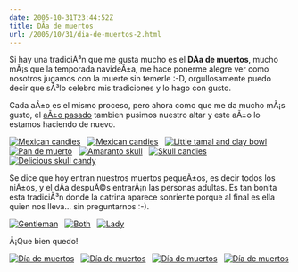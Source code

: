 ```yaml
---
date: 2005-10-31T23:44:52Z
title: DÃ­a de muertos
url: /2005/10/31/dia-de-muertos-2.html
---
```


<p>Si hay una tradiciÃ³n que me gusta mucho es el <strong>DÃ­a de muertos</strong>, mucho mÃ¡s que la temporada navideÃ±a, me hace ponerme alegre ver como nosotros jugamos con la muerte sin temerle :-D, orgullosamente puedo decir que sÃ³lo celebro mis tradiciones y lo hago con gusto.</p>
<p>Cada aÃ±o es el mismo proceso, pero ahora como que me da mucho mÃ¡s gusto, el <a href="http://mario.monouml.org/index.php/2004/11/02/dia-de-muertos/">aÃ±o pasado</a> tambien pusimos nuestro altar y este aÃ±o lo estamos haciendo de nuevo. </p>
<p><a href="http://static.flickr.com/33/58355722_12df35533d_o.jpg"><img src="http://static.flickr.com/33/58355722_12df35533d_t.jpg" alt="Mexican candies" /></a>&nbsp;&nbsp;&nbsp;<a href="http://static.flickr.com/32/58359934_43cab8c9ce_o.jpg"><img src="http://static.flickr.com/32/58359934_43cab8c9ce_t.jpg" alt="Mexican candies" /></a>&nbsp;&nbsp;&nbsp;<a href="http://static.flickr.com/33/58355731_2cb7d51d99_o.jpg"><img src="http://static.flickr.com/33/58355731_2cb7d51d99_t.jpg" alt="Little tamal and clay bowl" /></a>&nbsp;&nbsp;&nbsp;<a href="http://static.flickr.com/31/58355730_deda270015_o.jpg"><img src="http://static.flickr.com/31/58355730_deda270015_t.jpg" alt="Pan de muerto" /></a>&nbsp;&nbsp;&nbsp;<a href="http://static.flickr.com/30/58355729_e02198e513_o.jpg"><img src="http://static.flickr.com/30/58355729_e02198e513_t.jpg" alt="Amaranto skull" /></a>&nbsp;&nbsp;&nbsp;<a href="http://static.flickr.com/32/58355728_9e1f9dc521_o.jpg"><img src="http://static.flickr.com/32/58355728_9e1f9dc521_t.jpg" alt="Skull candies" /></a>&nbsp;&nbsp;&nbsp;<a href="http://static.flickr.com/27/58355726_2a8782ae53_o.jpg"><img src="http://static.flickr.com/27/58355726_2a8782ae53_t.jpg" alt="Delicious skull candy" /></a></p>
<p>Se dice que hoy entran nuestros muertos pequeÃ±os, es decir todos los niÃ±os, y el dÃ­a despuÃ©s entrarÃ¡n las personas adultas. Es tan bonita esta tradiciÃ³n donde la catrina aparece sonriente porque al final es ella quien nos lleva... sin preguntarnos :-).</p>
<p><a href="http://static.flickr.com/28/58373166_5cee698c58_o.jpg"><img src="http://static.flickr.com/28/58373166_5cee698c58_t.jpg" alt="Gentleman" /></a>&nbsp;&nbsp;&nbsp;<a href="http://static.flickr.com/32/58373167_7e125da817_o.jpg"><img src="http://static.flickr.com/32/58373167_7e125da817_t.jpg" alt="Both" /></a>&nbsp;&nbsp;&nbsp;<a href="http://static.flickr.com/29/58373169_6c84021523_o.jpg"><img src="http://static.flickr.com/29/58373169_6c84021523_t.jpg" alt="Lady" /></a></p>
<p>Â¡Que bien quedo!</p>
<p><a href="http://static.flickr.com/27/58387623_f2302a326d_o.jpg"><img src="http://static.flickr.com/27/58387623_f2302a326d_t.jpg" alt="D&iacute;a de muertos" /></a>&nbsp;&nbsp;&nbsp;<a href="http://static.flickr.com/33/58387626_77e5b15632_o.jpg"><img src="http://static.flickr.com/33/58387626_77e5b15632_t.jpg" alt="D&iacute;a de muertos" /></a>&nbsp;&nbsp;&nbsp;<a href="http://static.flickr.com/26/58388201_7ba7e16ac3_o.jpg"><img src="http://static.flickr.com/26/58388201_7ba7e16ac3_t.jpg" alt="D&iacute;a de muertos" /></a>&nbsp;&nbsp;&nbsp;<a href="http://static.flickr.com/27/58387629_368e3fbc22_o.jpg"><img src="http://static.flickr.com/27/58387629_368e3fbc22_t.jpg" alt="D&iacute;a de muertos" /></a></p>
